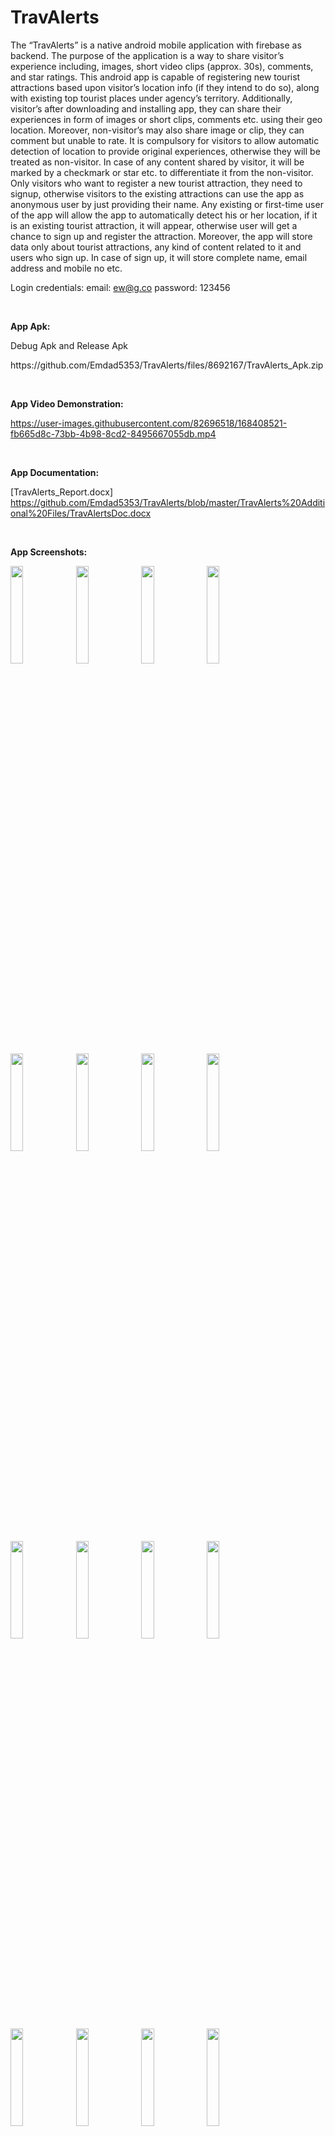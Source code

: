 # TravAlerts

The “TravAlerts” is a native android mobile application with firebase as backend. 
The purpose of the application is a way to share visitor’s experience including, images, short video clips (approx. 30s), comments, and star ratings. This android app is capable of registering new tourist attractions based upon visitor’s location info (if they intend to do so), along with existing top tourist places under agency’s territory.
Additionally, visitor’s after downloading and installing app, they can share their experiences in form of images or short clips, comments etc. using their geo location. Moreover, non-visitor’s may also share image or clip, they can comment but unable to rate. It is compulsory for visitors to allow automatic detection of location to provide original experiences, otherwise they will be treated as non-visitor. In case of any content shared by visitor, it will be marked by a checkmark or star etc. to differentiate it from the non-visitor. 
Only visitors who want to register a new tourist attraction, they need to signup, otherwise visitors to the existing attractions can use the app as anonymous user by just providing their name. Any existing or first-time user of the app will allow the app to automatically detect his or her location, if it is an existing tourist attraction, it will appear, otherwise user will get a chance to sign up and register the attraction.
Moreover, the app will store data only about tourist attractions, any kind of content related to it and users who sign up. In case of sign up, it will store complete name, email address and mobile no etc.

Login credentials:
email: ew@g.co
password: 123456


<br><p><b>App Apk:</b></p>
<p>Debug Apk and Release Apk</p> https://github.com/Emdad5353/TravAlerts/files/8692167/TravAlerts_Apk.zip



<br><p><b>App Video Demonstration:</b></p>
https://user-images.githubusercontent.com/82696518/168408521-fb665d8c-73bb-4b98-8cd2-8495667055db.mp4



<br><p><b>App Documentation:</b></p>
[TravAlerts_Report.docx] https://github.com/Emdad5353/TravAlerts/blob/master/TravAlerts%20Additional%20Files/TravAlertsDoc.docx

<br><p><b>App Screenshots:</b></p>
<div class="column">
    <img src="TravAlerts Additional Files/app logo.png" width="20%">
    <img src="TravAlerts Additional Files/Screenshots/add_tourist_attractin_2.png" width="20%">
    <img src="TravAlerts Additional Files/Screenshots/add_tourist_attraction.png" width="20%">
    <img src="TravAlerts Additional Files/Screenshots/app_drawer.png" width="20%">
    <img src="TravAlerts Additional Files/Screenshots/edit_profile.png" width="20%">
    <img src="TravAlerts Additional Files/Screenshots/forgot_password.png" width="20%">
    <img src="TravAlerts Additional Files/Screenshots/home.png" width="20%">
    <img src="TravAlerts Additional Files/Screenshots/login.png" width="20%">
    <img src="TravAlerts Additional Files/Screenshots/my_place.png" width="20%">
    <img src="TravAlerts Additional Files/Screenshots/notification.png" width="20%">
    <img src="TravAlerts Additional Files/Screenshots/on device notification.png" width="20%">
    <img src="TravAlerts Additional Files/Screenshots/place_details_2.png" width="20%">
    <img src="TravAlerts Additional Files/Screenshots/place_details.png" width="20%">
    <img src="TravAlerts Additional Files/Screenshots/privacy_policy.png" width="20%">
    <img src="TravAlerts Additional Files/Screenshots/profile.png" width="20%">
    <img src="TravAlerts Additional Files/Screenshots/search_2.png" width="20%">
    <img src="TravAlerts Additional Files/Screenshots/search.png" width="20%">
    <img src="TravAlerts Additional Files/Screenshots/settings.png" width="20%">
    <img src="TravAlerts Additional Files/Screenshots/sign_up.png" width="20%">
    <img src="TravAlerts Additional Files/Screenshots/drawer_action__share_app.png" width="20%">
</div>

<br><p><b>App Wireframe:</b></p>
<div class="column">
    <img src="TravAlerts Additional Files/Wireframe/01. Sign In.png" width="20%">
    <img src="TravAlerts Additional Files/Wireframe/02. Sign Up.png" width="20%">
    <img src="TravAlerts Additional Files/Wireframe/03 Forgot Password.png" width="20%">
    <img src="TravAlerts Additional Files/Wireframe/04. Home Tourist Place.png" width="20%">
    <img src="TravAlerts Additional Files/Wireframe/05. My Places.png" width="20%">
    <img src="TravAlerts Additional Files/Wireframe/06. Add Tourist Place.png" width="20%">
    <img src="TravAlerts Additional Files/Wireframe/07. Notification.png" width="20%">
    <img src="TravAlerts Additional Files/Wireframe/08. Navigation Drawer.png" width="20%">
    <img src="TravAlerts Additional Files/Wireframe/09. Tourist Place Details.png" width="20%">
    <img src="TravAlerts Additional Files/Wireframe/10. Edit Tourist Place.png" width="20%">
    <img src="TravAlerts Additional Files/Wireframe/11. Profile.png" width="20%">
    <img src="TravAlerts Additional Files/Wireframe/12. Edit Profile.png" width="20%">
    <img src="TravAlerts Additional Files/Wireframe/13. Notification Prompt.png" width="20%">
</div>

